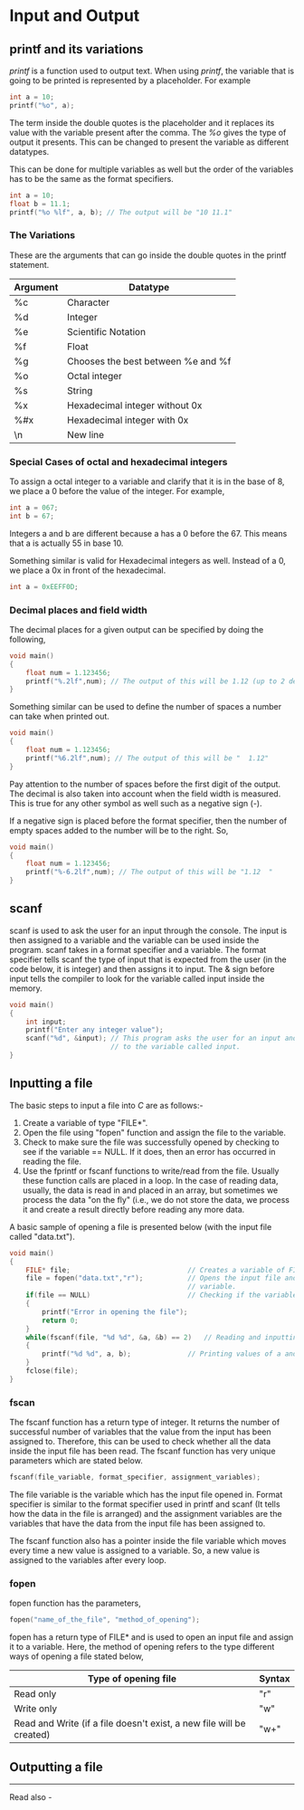 # Input and Output

## printf and its variations

*printf* is a function used to output text. When using *printf*, the variable that is going to be printed is represented by a placeholder. For example

```c 
int a = 10;
printf("%o", a);
```

The term inside the double quotes is the placeholder and it replaces its value with the variable present after the comma. The *%o* gives the type of output it presents. This can be changed to present the variable as different datatypes.

This can be done for multiple variables as well but the order of the variables has to be the same as the format specifiers.

```c 
int a = 10;
float b = 11.1;
printf("%o %lf", a, b); // The output will be "10 11.1"
```

### The Variations

These are the arguments that can go inside the double quotes in the printf statement.

| Argument | Datatype                           |
| -------- | ---------------------------------- |
| %c       | Character                          |
| %d       | Integer                            |
| %e       | Scientific Notation                |
| %f       | Float                              |
| %g       | Chooses the best between %e and %f |
| %o       | Octal integer                      |
| %s       | String                             |
| %x       | Hexadecimal integer without 0x     |
| %#x      | Hexadecimal integer with 0x        |
| \n       | New line                           |

### Special Cases of octal and hexadecimal integers

To assign a octal integer to a variable and clarify that it is in the base of 8, we place a 0 before the value of the integer. For example,

```c
int a = 067;
int b = 67;
```
Integers a and b are different because a has a 0 before the 67. This means that a is actually 55 in base 10.

Something similar is valid for Hexadecimal integers as well. Instead of a 0, we place a 0x in front of the hexadecimal.
```c
int a = 0xEEFF0D;
```

### Decimal places and field width

The decimal places for a given output can be specified by doing the following,

```c
void main()
{
	float num = 1.123456;
	printf("%.2lf",num); // The output of this will be 1.12 (up to 2 decimal places)
}
```

Something similar can be used to define the number of spaces a number can take when printed out.

```c
void main()
{
	float num = 1.123456;
	printf("%6.2lf",num); // The output of this will be "  1.12"
}
```

Pay attention to the number of spaces before the first digit of the output. The decimal is also taken into account when the field width is measured. This is true for any other symbol as well such as a negative sign (-).

If a negative sign is placed before the format specifier, then the number of empty spaces added to the number will be to the right. So,
```c
void main()
{
	float num = 1.123456;
	printf("%-6.2lf",num); // The output of this will be "1.12  "
}
```


## scanf


scanf is used to ask the user for an input through the console. The input is then assigned to a variable and the variable can be used inside the program. scanf takes in a format specifier and a variable. The format specifier tells scanf the type of input that is expected from the user (in the code below, it is integer) and then assigns it to input. The & sign before input tells the compiler to look for the variable called input inside the memory.

```c
void main()
{
	int input;
	printf("Enter any integer value");
	scanf("%d", &input); // This program asks the user for an input and assigns that value 
						 // to the variable called input.
}
```



## Inputting a file


The basic steps to input a file into *C* are as follows:-

1. Create a variable of type "FILE*".
2. Open the file using "fopen" function and assign the file to the variable.
3. Check to make sure the file was successfully opened by checking to see if the variable == NULL. If it does, then an error has occurred in reading the file.
4. Use the fprintf or fscanf functions to write/read from the file. Usually these function calls are placed in a loop. In the case of reading data, usually, the data is read in and placed in an array, but sometimes we process the data "on the fly" (i.e., we do not store the data, we process it and create a result directly before reading any more data.

A basic sample of opening a file is presented below (with the input file called "data.txt").

```c
void main()
{
	FILE* file; 							// Creates a variable of FILE* data type
	file = fopen("data.txt","r");			// Opens the input file and assigns it to the 
											// variable.
	if(file == NULL)						// Checking if the variable is empty
	{
		printf("Error in opening the file");
		return 0;
	}
	while(fscanf(file, "%d %d", &a, &b) == 2)	// Reading and inputting values from the file variable and assigning it to a and b
	{
		printf("%d %d", a, b);				// Printing values of a and b
	}
	fclose(file);
}
```

### fscan

The fscanf function has a return type of integer. It returns the number of successful number of variables that the value from the input has been assigned to. Therefore, this can be used to check whether all the data inside the input file has been read. The fscanf function has very unique parameters which are stated below.

```c
fscanf(file_variable, format_specifier, assignment_variables);
```

The file variable is the variable which has the input file opened in. Format specifier is similar to the format specifier used in printf and scanf (It tells how the data in the file is arranged) and the assignment variables are the variables that have the data from the input file has been assigned to. 

The fscanf function also has a pointer inside the file variable which moves every time a new value is assigned to a variable. So, a new value is assigned to the variables after every loop.

### fopen

fopen function has the parameters,
```c
fopen("name_of_the_file", "method_of_opening");
```

fopen has a return type of FILE* and is used to open an input file and assign it to a variable. Here, the method of opening refers to the type different ways of opening a file stated below,

| Type of opening file                                                 | Syntax |
| -------------------------------------------------------------------- | ------ |
| Read only                                                            | "r"    |
| Write only                                                           | "w"    |
| Read and Write (if a file doesn't exist, a new file will be created) | "w+"   |

	
	
## Outputting a file



---
Read also - 